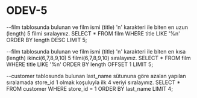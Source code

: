 # ODEV-5
--film tablosunda bulunan ve film ismi (title) 'n' karakteri ile biten en uzun (length) 5 filmi sıralayınız.
SELECT * FROM film
WHERE title LIKE '%n'
ORDER BY length DESC
LIMIT 5;

--film tablosunda bulunan ve film ismi (title) 'n' karakteri ile biten en kısa (length) ikinci(6,7,8,9,10) 5 filmi(6,7,8,9,10) sıralayınız.
SELECT * FROM film 
WHERE title LIKE '%n'
ORDER BY length
OFFSET 1
LIMIT 5;

--customer tablosunda bulunan last_name sütununa göre azalan yapılan sıralamada store_id 1 olmak koşuluyla ilk 4 veriyi sıralayınız.
SELECT * FROM customer 
WHERE store_id = 1
ORDER BY last_name 
LIMIT 4;
